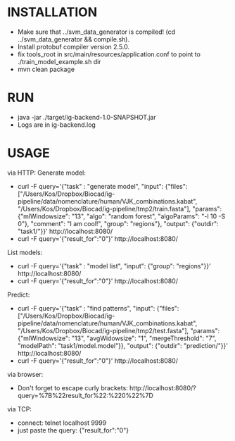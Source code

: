 INSTALLATION
============
* Make sure that ../svm_data_generator is compiled! (cd ../svm_data_generator && compile.sh).
* Install protobuf compiler version 2.5.0.
* fix tools_root in src/main/resources/application.conf to point to ./train_model_example.sh dir
* mvn clean package

RUN
===
* java -jar ./target/ig-backend-1.0-SNAPSHOT.jar
* Logs are in ig-backend.log

USAGE
=====

via HTTP:
Generate model:
* curl -F query='{"task" : "generate model", "input": {"files": ["/Users/Kos/Dropbox/Biocad/ig-pipeline/data/nomenclature/human/VJK_combinations.kabat", "/Users/Kos/Dropbox/Biocad/ig-pipeline/tmp2/train.fasta"], "params": {"mlWindowsize": "13", "algo": "random forest", "algoParams": "-l 10 -S 0"}, "comment": "I am cool!", "group": "regions"}, "output": {"outdir": "task1/"}}' http://localhost:8080/
* curl -F query='{"result_for":"0"}' http://localhost:8080/

List models:
* curl -F query='{"task" : "model list", "input": {"group": "regions"}}' http://localhost:8080/
* curl -F query='{"result_for":"0"}' http://localhost:8080/

Predict:
* curl -F query='{"task" : "find patterns", "input": {"files": ["/Users/Kos/Dropbox/Biocad/ig-pipeline/data/nomenclature/human/VJK_combinations.kabat", "/Users/Kos/Dropbox/Biocad/ig-pipeline/tmp2/test.fasta"], "params": {"mlWindowsize": "13", "avgWidowsize": "1", "mergeThreshold": "7", "modelPath": "task1/model.model"}}, "output": {"outdir": "prediction/"}}' http://localhost:8080/
* curl -F query='{"result_for":"0"}' http://localhost:8080/

via browser:
* Don't forget to escape curly brackets: http://localhost:8080/?query=%7B%22result_for%22:%220%22%7D

via TCP:
* connect: telnet localhost 9999
* just paste the query: {"result_for":"0"}